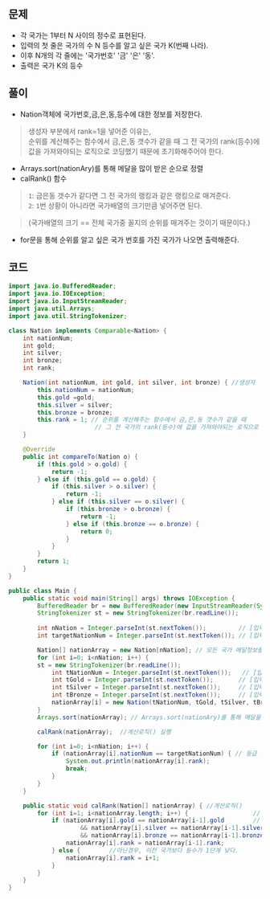 ## 문제 
+ 각 국가는 1부터 N 사이의 정수로 표현된다. 
+ 입력의 첫 줄은 국가의 수 N 등수를 알고 싶은 국가 K(번째 나라). 
+ 이후 N개의 각 줄에는 '국가번호' '금' '은' '동'.
+ 출력은 국가 K의 등수

## 풀이
+ Nation객체에 국가번호,금,은,동,등수에 대한 정보를 저장한다.
> 생성자 부분에서 rank=1을 넣어준 이유는, <br> 순위를 계산해주는 함수에서 금,은,동 갯수가 같을 때 
> 그 전 국가의 rank(등수)에 값을 가져와야되는 로직으로 코딩했기 때문에 초기화해주어야 한다.

+ Arrays.sort(nationAry)를 통해 메달을 많이 받은 순으로 정렬
+ calRank() 함수
> `1`: 금은동 갯수가 같다면 그 전 국가의 랭킹과 같은 랭킹으로 매겨준다. <br>
> `2`: `1`번 상황이 아니라면 국가배열의 크기만큼 넣어주면 된다. 

> (국가배열의 크기 == 전체 국가중 꼴지의 순위를 매겨주는 것이기 때문이다.)

+ for문을 통해 순위를 알고 싶은 국가 번호를 가진 국가가 나오면 출력해준다.

## 코드
```java
import java.io.BufferedReader;
import java.io.IOException;
import java.io.InputStreamReader;
import java.util.Arrays;
import java.util.StringTokenizer;

class Nation implements Comparable<Nation> {
    int nationNum;
    int gold;
    int silver;
    int bronze;
    int rank;

    Nation(int nationNum, int gold, int silver, int bronze) { //생성자
        this.nationNum = nationNum;
        this.gold =gold;
        this.silver = silver;
        this.bronze = bronze;
        this.rank = 1; // 순위를 계산해주는 함수에서 금,은,동 갯수가 같을 때 
                        // 그 전 국가의 rank(등수)에 값을 가져와야되는 로직으로 코딩했기 때문에 초기화해주어야 한다.
    }

    @Override
    public int compareTo(Nation o) {
        if (this.gold > o.gold) {
            return -1;
        } else if (this.gold == o.gold) {
            if (this.silver > o.silver) {
                return -1;
            } else if (this.silver == o.silver) {
                if (this.bronze > o.bronze) {
                    return -1;
                } else if (this.bronze == o.bronze) {
                    return 0;
                }
            }
        }
        return 1;
    }
}

public class Main {
    public static void main(String[] args) throws IOException {
        BufferedReader br = new BufferedReader(new InputStreamReader(System.in));
        StringTokenizer st = new StringTokenizer(br.readLine());
        
        int nNation = Integer.parseInt(st.nextToken());         // [입력] 국가의 수 
        int targetNationNum = Integer.parseInt(st.nextToken()); // [입력] 등급 평가하고 싶은 국가번호

        Nation[] nationArray = new Nation[nNation]; // 모든 국가 메달정보를 보관할 배열 선언
        for (int i=0; i<nNation; i++) {
        st = new StringTokenizer(br.readLine());
            int tNationNum = Integer.parseInt(st.nextToken());   // [입력] 국가번호
            int tGold = Integer.parseInt(st.nextToken());       // [입력] 해당 국가의 금메달 수
            int tSilver = Integer.parseInt(st.nextToken());     // [입력] 해당 국가의 은메달 수
            int tBronze = Integer.parseInt(st.nextToken());     // [입력] 해당 국가의 동메달 수
            nationArray[i] = new Nation(tNationNum, tGold, tSilver, tBronze);  //국가별 정보를 배열에 저장한다.
        }
        Arrays.sort(nationArray); // Arrays.sort(nationAry)를 통해 메달을 많이 받은 순으로 정렬

        calRank(nationArray);  //계산로직() 실행

        for (int i=0; i<nNation; i++) {
            if (nationArray[i].nationNum == targetNationNum) { // 등급 평가하고 싶은 국가의 등수를 출력한다.
                System.out.println(nationArray[i].rank);
                break;
            }
        }
    }

    public static void calRank(Nation[] nationArray) { //계산로직()
        for (int i=1; i<nationArray.length; i++) {                  //입력 국가정보와 이전 국가의 정보를 비교한다.
            if (nationArray[i].gold == nationArray[i-1].gold        // 금메달,은메달,동메달 수가 같다면    
                    && nationArray[i].silver == nationArray[i-1].silver
                    && nationArray[i].bronze == nationArray[i-1].bronze) { // ---> 입력 국가의 등급과 이전 국가의 등급은 같다.
                nationArray[i].rank = nationArray[i-1].rank;
            } else {        //아닌경우, 이전 국가보다 등수가 1단계 낮다.
                nationArray[i].rank = i+1;
            }
        }
    }
}
```
